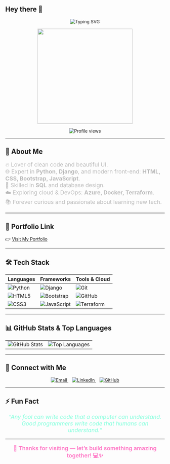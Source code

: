 ## Hey there 👋

<p align="center">
  <img src="https://readme-typing-svg.herokuapp.com?font=Fira+Code&size=24&duration=3000&pause=1000&color=F76C6C&center=true&width=435&lines=Hi!+I'm+KJ+Patra+👋;Python+Full+Stack+Developer+%7C+;Front-End+Developer;Always+learning+new+tech+🚀" alt="Typing SVG" />
</p>

<p align="center">
  <img src="https://media.giphy.com/media/qgQUggAC3Pfv687qPC/giphy.gif" width="300" />
</p>

<p align="center"> 
  <img src="https://komarev.com/ghpvc/?username=Jangyashree&label=Profile%20views&color=0e75b6&style=flat" alt="Profile views"/>
</p>


---

## 🚀 About Me
<p style="font-size: 1.1rem; color:#bbbbbb;">
  🔥 Lover of clean code and beautiful UI.<br>
  🌐 Expert in <strong>Python</strong>, <strong>Django</strong>, and modern front-end: <strong>HTML, CSS, Bootstrap, JavaScript</strong>.<br>
  💾 Skilled in <strong>SQL</strong> and database design.<br>
  ☁️ Exploring cloud & DevOps: <strong>Azure, Docker, Terraform</strong>.<br>
  📚 Forever curious and passionate about learning new tech.
</p>

---

## 🔗 Portfolio Link

👉 [Visit My Portfolio](https://jangyashreeportfolio.vercel.app/)

---

## 🛠 Tech Stack  

<div align="center">

| Languages | Frameworks | Tools & Cloud |
|-----------|------------|---------------|
| ![Python](https://img.shields.io/badge/Python-3776AB?style=for-the-badge&logo=python&logoColor=white) | ![Django](https://img.shields.io/badge/Django-092E20?style=for-the-badge&logo=django&logoColor=white) | ![Git](https://img.shields.io/badge/Git-F05032?style=for-the-badge&logo=git&logoColor=white) |
| ![HTML5](https://img.shields.io/badge/HTML5-E34F26?style=for-the-badge&logo=html5&logoColor=white) | ![Bootstrap](https://img.shields.io/badge/Bootstrap-7952B3?style=for-the-badge&logo=bootstrap&logoColor=white) | ![GitHub](https://img.shields.io/badge/GitHub-181717?style=for-the-badge&logo=github&logoColor=white) |
| ![CSS3](https://img.shields.io/badge/CSS3-1572B6?style=for-the-badge&logo=css3&logoColor=white) | ![JavaScript](https://img.shields.io/badge/JavaScript-F7DF1E?style=for-the-badge&logo=javascript&logoColor=black) | ![Terraform](https://img.shields.io/badge/Terraform-7B42BC?style=for-the-badge&logo=terraform&logoColor=white) |

</div>


---

## 📊 GitHub Stats & Top Languages

<table>
  <tr>
    <td><img src="https://github-readme-stats.vercel.app/api?username=Jangyashree&show_icons=true&theme=tokyonight" alt="GitHub Stats" /></td>
    <td><img src="https://github-readme-stats.vercel.app/api/top-langs/?username=Jangyashree&layout=compact&theme=tokyonight" alt="Top Languages" /></td>
  </tr>
</table>

---

## 🌟 Connect with Me

<p align="center">
  <a href="mailto:k.jangyashreepatra@gmail.com" target="_blank" rel="noopener noreferrer">
    <img src="https://img.shields.io/badge/Email-k.jangyashreepatra@gmail.com-c14438?style=for-the-badge&logo=gmail&logoColor=white" alt="Email" />
  </a>
  &nbsp;&nbsp;
  <a href="https://www.linkedin.com/in/k-jangyashree--774187252/" target="_blank" rel="noopener noreferrer">
    <img src="https://img.shields.io/badge/LinkedIn-KJ%20Patra-0A66C2?style=for-the-badge&logo=linkedin&logoColor=white" alt="LinkedIn" />
  </a>
  &nbsp;&nbsp;
  <a href="https://github.com/Jangyashree" target="_blank" rel="noopener noreferrer">
    <img src="https://img.shields.io/badge/GitHub-KJ%20Patra-181717?style=for-the-badge&logo=github&logoColor=white" alt="GitHub" />
  </a>
</p>

---

## ⚡ Fun Fact
<p align="center" style="color:#80ffdb; font-style: italic; font-size: 1.1rem;">
  “Any fool can write code that a computer can understand. Good programmers write code that humans can understand.”
</p>

---

<p align="center" style="color:#ff79c6; font-weight: 600; font-size: 1.1rem;">
  🚀 Thanks for visiting — let’s build something amazing together! 💻✨
</p>

